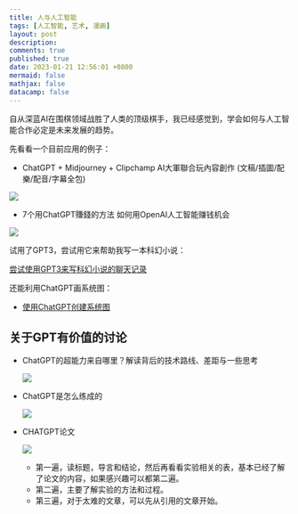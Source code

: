 ```yaml
---
title: 人与人工智能
tags: [人工智能, 艺术, 漫画]
layout: post
description:
comments: true
published: true
date: 2023-01-21 12:56:01 +0800
mermaid: false
mathjax: false
datacamp: false
---
```


自从深蓝AI在围棋领域战胜了人类的顶级棋手，我已经感觉到，学会如何与人工智能合作必定是未来发展的趋势。


先看看一个目前应用的例子：

- ChatGPT + Midjourney + Clipchamp AI大軍聯合玩內容創作 (文稿/插圖/配樂/配音/字幕全包)

[![](https://img.youtube.com/vi/9T8Dn2cY_04/0.jpg)](https://www.youtube.com/watch?v=9T8Dn2cY_04)


- 7个用ChatGPT賺錢的方法 如何用OpenAI人工智能赚钱机会

[![](https://img.youtube.com/vi/nYi36vkQ20E/0.jpg)](https://www.youtube.com/watch?v=nYi36vkQ20E)

试用了GPT3，尝试用它来帮助我写一本科幻小说：

[尝试使用GPT3来写科幻小说的聊天记录](https://sharegpt.com/c/HDLhv55)


还能利用ChatGPT画系统图：

- [使用ChatGPT创建系统图](https://aruva.medium.com/using-chatgpt-to-build-system-diagrams-part-i-69efc7603926)



## 关于GPT有价值的讨论

- ChatGPT的超能力来自哪里？解读背后的技术路线、差距与一些思考

    [![](https://img.youtube.com/vi/9DovhoPGyhc/0.jpg)](https://www.youtube.com/watch?v=9DovhoPGyhc)

- ChatGPT是怎么练成的
  
    [![](https://img.youtube.com/vi/e0aKI2GGZNg/0.jpg)](https://www.youtube.com/watch?v=e0aKI2GGZNg)

- CHATGPT论文
  
    [![](https://img.youtube.com/vi/txjl_Q4jCyQ/0.jpg)](https://www.youtube.com/watch?v=txjl_Q4jCyQ)

    - 第一遍，读标题，导言和结论，然后再看看实验相关的表，基本已经了解了论文的内容，如果感兴趣可以都第二遍。
    - 第二遍，主要了解实验的方法和过程。
    - 第三遍，对于太难的文章，可以先从引用的文章开始。

